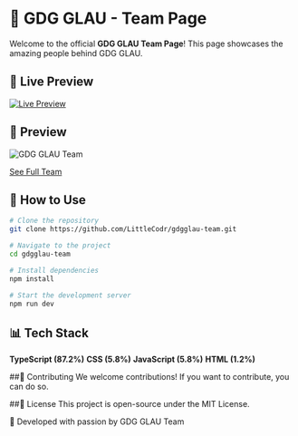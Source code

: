 # 🚀 GDG GLAU - Team Page

Welcome to the official **GDG GLAU Team Page**! This page showcases the amazing people behind GDG GLAU.

## 🔗 Live Preview
[![Live Preview](https://img.shields.io/badge/Live%20Demo-Click%20Here-brightgreen)](https://gdgglau.co/team)

## 📸 Preview  
![GDG GLAU Team](https://blogger.googleusercontent.com/img/a/AVvXsEi-qyvioViMRPpwhVrnFRd4TrK2BF7rIhHfiRXaTjvjuVeY32NSEAsFtVutgno9LBUM_D37bVOUuIVBuieVboXCmdllu8wo8Xrs85ol6t0Aykd9-0KgSMeXBZS5FZnPv1CTXEj0gHWiuqbMM4-0qfmog_33U9bMG1M3M_Vx0fB8FpMOFf8bS-vVyo6su1Jv)  


[See Full Team](https://gdgglau.co/team)  

## 🚀 How to Use

```sh
# Clone the repository
git clone https://github.com/LittleCodr/gdgglau-team.git

# Navigate to the project
cd gdgglau-team

# Install dependencies
npm install

# Start the development server
npm run dev

```
## 📊 Tech Stack

**TypeScript (87.2%)**
**CSS (5.8%)**
**JavaScript (5.8%)**
**HTML (1.2%)**

##🤝 Contributing
We welcome contributions! If you want to contribute, you can do so.

##📜 License
This project is open-source under the MIT License.

💙 Developed with passion by GDG GLAU Team
